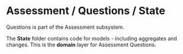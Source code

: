 # Assessment / Questions / State

Questions is part of the Assessment subsystem.
  
The **State** folder contains code for models - including aggregates and changes. This is the **domain** layer for Assessment Questions.

